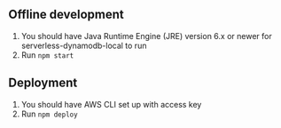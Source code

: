 ## Offline development
1. You should have Java Runtime Engine (JRE) version 6.x or newer for serverless-dynamodb-local to run
2. Run `npm start`

## Deployment
1. You should have AWS CLI set up with access key
2. Run `npm deploy`
